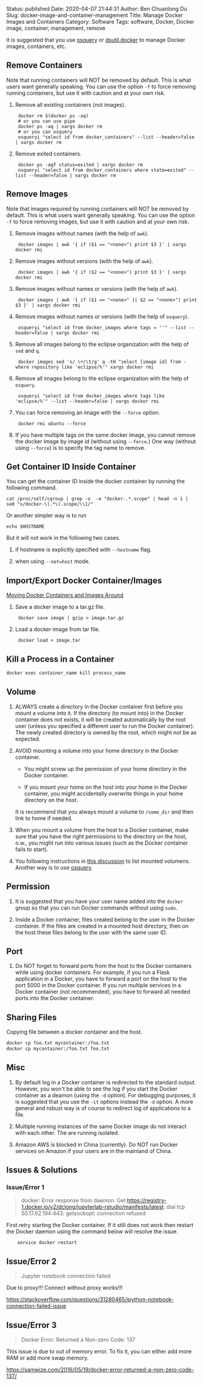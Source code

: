 Status: published
Date: 2020-04-07 21:44:31
Author: Ben Chuanlong Du
Slug: docker-image-and-container-management
Title: Manage Docker Images and Containers 
Category: Software
Tags: software, Docker, Docker image, container, management, remove

It is suggested that you use [osquery](https://osquery.io/)
or [dsutil.docker](https://github.com/dclong/dsutil/blob/dev/dsutil/docker.py)
to manage Docker images, containers, etc.

## Remove Containers

Note that running containers will NOT be removed by default.
This is what users want generally speaking. 
You can use the option `-f` to force removing running containers,
but use it with caution and at your own risk.

1. Remove all existing containers (not images).

        docker rm $(docker ps -aq)
        # or you can use pipe
        docker ps -aq | xargs docker rm
        # or you can osquery
        osqueryi "select id from docker_containers" --list --header=false | xargs docker rm

2. Remove exited containers.

        docker ps -aqf status=exited | xargs docker rm
        osqueryi "select id from docker_containers where state=exited" --list --header=false | xargs docker rm


## Remove Images

Note that images required by running containers will NOT be removed by default.
This is what users want generally speaking. 
You can use the option `-f` to force removing images,
but use it with caution and at your own risk.

1. Remove images without names (with the help of `awk`).

        docker images | awk '{ if ($1 == "<none>") print $3 }' | xargs docker rmi

2. Remove images without versions (with the help of `awk`).

        docker images | awk '{ if ($2 == "<none>") print $3 }' | xargs docker rmi

3. Remove images without names or versions (with the help of `awk`).

        docker images | awk '{ if ($1 == "<none>" || $2 == "<none>") print $3 }' | xargs docker rmi

4. Remove images without names or versions (with the help of `osquery`).

        osqueryi "select id from docker_images where tags = ''" --list --header=false | xargs docker rmi

5. Remove all images belong to the eclipse organization with the help of `sed` and `q`. 

        docker images sed 's/ \+/\t/g' q -tH "select [image id] from - where repository like 'eclipse/%'" xargs docker rmi 

6. Remove all images belong to the eclipse organization with the help of `osquery`. 

        osqueryi "select id from docker_images where tags like 'eclipse/%'" --list --header=false | xargs docker rmi

7. You can force removing an image with the `--force` option.

        docker rmi ubuntu --force

8. If you have multiple tags on the same docker image, 
    you cannot remove the docker image by image id (without using `--force`.)
    One way (without using `--force`) is to specify the tag name to remove.

## Get Container ID Inside Container

You can get the container ID inside the docker container 
by running the following command.

    cat /proc/self/cgroup | grep -o  -e "docker-.*.scope" | head -n 1 | sed "s/docker-\(.*\).scope/\\1/"

Or another simpler way is to run

    echo $HOSTNAME

But it will not work in the following two cases. 

1. if hostname is explicitly specified with `--hostname` flag. 

2. when using `--net=host` mode.


## Import/Export Docker Container/Images

[Moving Docker Containers and Images Around](https://blog.giantswarm.io/moving-docker-container-images-around/)

1. Save a docker image to a tar.gz file.

        docker save image | gzip > image.tar.gz


2. Load a docker image from tar file.

        docker load < image.tar


## Kill a Process in a Container

```sh
docker exec container_name kill process_name
```
## Volume

1. ALWAYS create a directory in the Docker container first
    before you mount a volume into it.
    If the directory (to mount into) in the Docker container does not exists,
    it will be created automatically by the root user
    (unless you specified a different user to run the Docker container).
    The newly created directory is owned by the root,
    which might not be as expected.

2. AVOID mounting a volume into your home directory in the Docker container.

    - You might screw up the permission of your home directory in the Docker container.

    - If you mount your home on the host into your home in the Docker container,
        you might accidentally overwrite things in your home directory on the host.

    It is recommend that you always mount a volume to `/some_dir` and then link to home if needed.

3. When you mount a volume from the host to a Docker container,
    make sure that you have the right permissions to the directory on the host,
    o.w., you might run into various issues (such as the Docker container fails to start).

4. You following instructions in 
        [this discussion](https://stackoverflow.com/questions/30642844/how-to-list-docker-mounted-volumes-from-within-the-container)
    to list mounted volumens.
    Another way is to use [osquery](https://osquery.io/).

## Permission

1. It is suggested that you have your user name added into the `docker` group
    so that you can run Docker commands without using `sudo`.

2. Inside a Docker container,
    files created belong to the user in the Docker container.
    If the files are created in a mounted host directory,
    then on the host these files belong to the user with the same user ID.

## Port

1. Do NOT forget to forward ports from the host to the Docker containers
    while using docker containers.
    For example,
    if you run a Flask application in a Docker,
    you have to forward a port on the host to the port 5000 in the Docker container.
    If you run multiple services in a Docker container (not recommended),
    you have to forward all needed ports into the Docker container.

## Sharing Files

Copying file between a docker container and the host.
```Bash
docker cp foo.txt mycontainer:/foo.txt
docker cp mycontainer:/foo.txt foo.txt
```

## Misc

1. By default log in a Docker container is redirected to the standard output.
    However,
    you won't be able to see the log if you start the Docker container as a deamon (using the `-d` option).
    For debugging purposes,
    it is suggested that you use the `-it` options instead the `-d` option.
    A more general and robust way is of course to redirect log of applications to a file.

1. Multiple running instances of the same Docker image
    do not interact with each other.
    The are running isolated.

2. Amazon AWS is blocked in China (currently).
    Do NOT run Docker services on Amazon if your users are in the mainland of China.

## Issues & Solutions

### Issue/Error 1

> docker: Error response from daemon: Get https://registry-1.docker.io/v2/dclong/jupyterlab-rstudio/manifests/latest: dial tcp 50.17.62.194:443: getsockopt: connection refused

First retry starting the Docker container.
If it still does not work
then restart the Docker daemon using the command below will resolve the issue.

        service docker restart

## Issue/Error 2

> Jupyter notebook connection failed

Due to proxy!!! Connect without proxy works!!!

https://stackoverflow.com/questions/31280465/ipython-notebook-connection-failed-issue

## Issue/Error 3

> Docker Error: Returned a Non-zero Code: 137

This issue is due to out of memory error.
To fix it,
you can either add more RAM or add more swap memory.

https://samwize.com/2016/05/19/docker-error-returned-a-non-zero-code-137/
